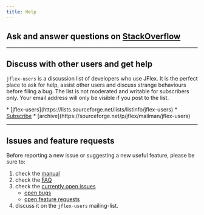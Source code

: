 ```yaml
---
title: Help
---
```


## Ask and answer questions on [StackOverflow][1]

<script src="http://feeds.feedburner.com/StackoverflowJflex?format=sigpro"
type="text/javascript" ></script>

-----

## Discuss with other users and get help

`jflex-users` is a discussion list of developers who use JFlex.
It is the perfect place to ask for help, assist other users and discuss
strange behaviours before filing a bug.
The list is not moderated and writable for subscribers only.
Your email address will only be visible if you post to the list.

<div class="container"><div class="row">
<div class="col-md-7 col-md-offset-2">
<div class="mailitems">
* [jflex-users](https://lists.sourceforge.net/lists/listinfo/jflex-users)
* <a class="button"\
  href="mailto:jflex-users-request@lists.sourceforge.net?subject=subscribe">Subscribe</a>
* [archive](https://sourceforge.net/p/jflex/mailman/jflex-users)
</div></div></div></div>

-----

## Issues and feature requests

Before reporting a new issue or suggesting a new useful feature,
please be sure to:

1. check the [manual](manual.html)
2. check the [FAQ](faq.html)
3. check the [currently open issues](https://github.com/jflex-de/jflex/issues)
    - [open bugs](https://github.com/jflex-de/jflex/labels/bug)
    - [open feature requests](https://github.com/jflex-de/jflex/labels/enhancement)
4. discuss it on the `jflex-users` mailing-list.

[1]: http://stackoverflow.com/questions/tagged/?tagnames=jflex&sort=newest
